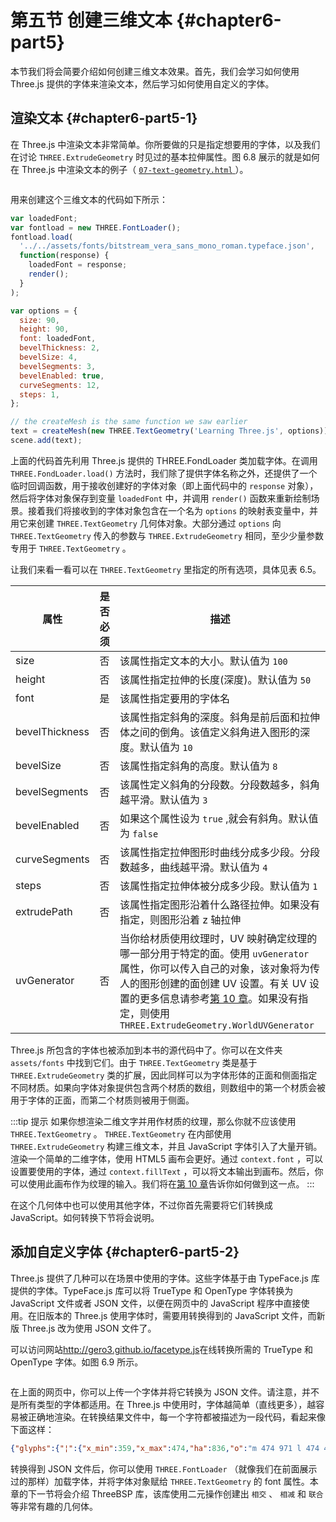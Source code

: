 # 第五节 创建三维文本 {#chapter6-part5}

本节我们将会简要介绍如何创建三维文本效果。首先，我们会学习如何使用 Three.js 提供的字体来渲染文本，然后学习如何使用自定义的字体。

## 渲染文本 {#chapter6-part5-1}

在 Three.js 中渲染文本非常简单。你所要做的只是指定想要用的字体，以及我们在讨论 `THREE.ExtrudeGeometry` 时见过的基本拉伸属性。图 6.8 展示的就是如何在 Three.js 中渲染文本的例子（ [ `07-text-geometry.html` ](/example/chapter6/07-text-geometry) ）。

<Image :index="8" />

用来创建这个三维文本的代码如下所示：

```js
var loadedFont;
var fontload = new THREE.FontLoader();
fontload.load(
  '../../assets/fonts/bitstream_vera_sans_mono_roman.typeface.json',
  function(response) {
    loadedFont = response;
    render();
  }
);

var options = {
  size: 90,
  height: 90,
  font: loadedFont,
  bevelThickness: 2,
  bevelSize: 4,
  bevelSegments: 3,
  bevelEnabled: true,
  curveSegments: 12,
  steps: 1,
};

// the createMesh is the same function we saw earlier
text = createMesh(new THREE.TextGeometry('Learning Three.js', options));
scene.add(text);
```

上面的代码首先利用 Three.js 提供的 THREE.FondLoader 类加载字体。在调用 `THREE.FondLoader.load()` 方法时，我们除了提供字体名称之外，还提供了一个临时回调函数，用于接收创建好的字体对象（即上面代码中的 `response` 对象），然后将字体对象保存到变量 `loadedFont` 中，并调用 `render()` 函数来重新绘制场景。接着我们将接收到的字体对象包含在一个名为 `options` 的映射表变量中，并用它来创建 `THREE.TextGeometry` 几何体对象。大部分通过 `options` 向 `THREE.TextGeometry` 传入的参数与 `THREE.ExtrudeGeometry` 相同，至少少量参数专用于 `THREE.TextGeometry` 。

让我们来看一看可以在 `THREE.TextGeometry` 里指定的所有选项，具体见表 6.5。

| 属性 | 是否必须 | 描述 |
| --- | --- | --- |
| size | 否 | 该属性指定文本的大小。默认值为 `100` |
| height | 否 | 该属性指定拉伸的长度(深度)。默认值为 `50` |
| font | 是 | 该属性指定要用的字体名 |
| bevelThickness | 否 | 该属性指定斜角的深度。斜角是前后面和拉伸体之间的倒角。该值定义斜角进入图形的深度。默认值为 `10` |
| bevelSize | 否 | 该属性指定斜角的高度。默认值为 `8` |
| bevelSegments | 否 | 该属性定义斜角的分段数。分段数越多，斜角越平滑。默认值为 `3` |
| bevelEnabled | 否 | 如果这个属性设为 `true` ,就会有斜角。默认值为 `false` |
| curveSegments | 否 | 该属性指定拉伸图形时曲线分成多少段。分段数越多，曲线越平滑。默认值为 `4` |
| steps | 否 | 该属性指定拉伸体被分成多少段。默认值为 `1` |
| extrudePath | 否 | 该属性指定图形沿着什么路径拉伸。如果没有指定，则图形沿着 z 轴拉伸 |
| uvGenerator | 否 | 当你给材质使用纹理时，UV 映射确定纹理的哪一部分用于特定的面。使用 `uvGenerator` 属性，你可以传入自己的对象，该对象将为传人的图形创建的面创建 UV 设置。有关 UV 设置的更多信息请参考[第 10 章](/docs/chapter10/)。如果没有指定，则使用 `THREE.ExtrudeGeometry.WorldUVGenerator` |

Three.js 所包含的字体也被添加到本书的源代码中了。你可以在文件夹 `assets/fonts` 中找到它们。由于 `THREE.TextGeometry` 类是基于 `THREE.ExtrudeGeometry` 类的扩展，因此同样可以为字体形体的正面和侧面指定不同材质。如果向字体对象提供包含两个材质的数组，则数组中的第一个材质会被用于字体的正面，而第二个材质则被用于侧面。

:::tip 提示
如果你想渲染二维文字并用作材质的纹理，那么你就不应该使用 `THREE.TextGeometry` 。 `THREE.TextGeometry` 在内部使用 `THREE.ExtrudeGeometry` 构建三维文本，并且 JavaScript 字体引入了大量开销。渲染一个简单的二维字体，使用 HTML5 画布会更好。通过 `context.font` ，可以设置要使用的字体，通过 `context.fillText` ，可以将文本输出到画布。然后，你可以使用此画布作为纹理的输入。我们将在[第 10 章](/docs/chapter10/)告诉你如何做到这一点。
:::

在这个几何体中也可以使用其他字体，不过你首先需要将它们转换成 JavaScript。如何转换下节将会说明。

## 添加自定义字体 {#chapter6-part5-2}

Three.js 提供了几种可以在场景中使用的字体。这些字体基于由 TypeFace.js 库提供的字体。TypeFace.js 库可以将 TrueType 和 OpenType 字体转换为 JavaScript 文件或者 JSON 文件，以便在网页中的 JavaScript 程序中直接使用。在旧版本的 Three.js 使用字体时，需要用转换得到的 JavaScript 文件，而新版 Three.js 改为使用 JSON 文件了。

可以访问网站<http://gero3.github.io/facetype.js>在线转换所需的 TrueType 和 OpenType 字体。如图 6.9 所示。

<Image :index="9" />

在上面的网页中，你可以上传一个字体并将它转换为 JSON 文件。请注意，并不是所有类型的字体都适用。在 Three.js 中使用时，字体越简单（直线更多），越容易被正确地渲染。在转换结果文件中，每一个字符都被描述为一段代码，看起来像下面这样：

```json
{"glyphs":{"¦":{"x_min":359,"x_max":474,"ha":836,"o":"m 474 971 l 474 457 l 359 457 l 359 971 l 474 971 m 474 277 l 474 -237 l 359 -237 l 359 277 l 474 277 "},"Ž":{"x_min":106,"x_max":793,"ha":836,"o":"m 121 1013 l 778 1013 l 778 908 l 249 115 l 793 115 l 793 0 l 106 0 l 106 104 l 620 898 l 121 898 l 121 1013 m 353 1109 l 211 1289 l 305 1289 l 417 1168 l 530 1289 l 625 1289 l 482 1109 l 353 1109 "},"Á":{"x_min":25,"x_max":811,"ha":836,"o":"m 417 892 l 27 ....
```

转换得到 JSON 文件后，你可以使用 `THREE.FontLoader` （就像我们在前面展示过的那样）加载字体，并将字体对象赋给 `THREE.TextGeometry` 的 font 属性。本章的下一节将会介绍 ThreeBSP 库，该库使用二元操作创建出 `相交` 、 `相减` 和 `联合` 等非常有趣的几何体。
